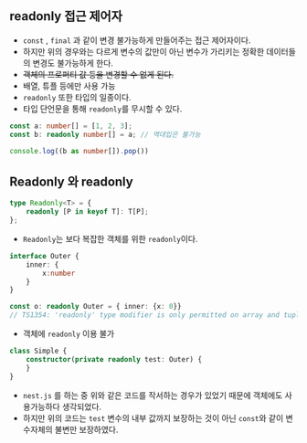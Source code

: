 ## readonly 접근 제어자
- `const` , `final` 과 같이 변경 불가능하게 만들어주는 접근 제어자이다.
- 하지만 위의 경우와는 다르게 변수의 값만이 아닌 변수가 가리키는 정확한 데이터들의 변경도 불가능하게 한다.
- ~~객체의 프로퍼티 값 등을 변경할 수 없게 된다.~~
- 배열, 튜플 등에만 사용 가능
- `readonly` 또한 타입의 일종이다.
- 타입 단언문을 통해 `readonly`를 무시할 수 있다.
```typescript
const a: number[] = [1, 2, 3];
const b: readonly number[] = a; // 역대입은 불가능

console.log((b as number[]).pop())
```

## Readonly 와 readonly
```typescript
type Readonly<T> = {
    readonly [P in keyof T]: T[P];
};
```
- `Readonly`는 보다 복잡한 객체를 위한 `readonly`이다.

```typescript
interface Outer {
    inner: {
        x:number
    }
}

const o: readonly Outer = { inner: {x: 0}}
// TS1354: 'readonly' type modifier is only permitted on array and tuple literal types.
```
- 객체에 `readonly` 이용 불가

```typescript
class Simple {
    constructor(private readonly test: Outer) {
    }
}
```
- `nest.js` 를 하는 중 위와 같은 코드를 작서하는 경우가 있었기 때문에 객체에도 사용가능하다 생각되었다.
- 하지만 위의 코드는 `test` 변수의 내부 값까지 보장하는 것이 아닌 `const`와 같이 변수자체의 불변만 보장하였다.